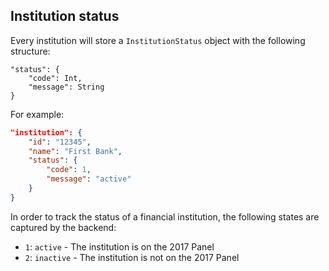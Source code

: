 ## Institution status

Every institution will store a `InstitutionStatus` object with the following structure:

```
"status": {
    "code": Int,
    "message": String
}
```

For example:

```json
"institution": {
    "id": "12345",
    "name": "First Bank",
    "status": {
        "code": 1,
        "message": "active"
    }
}
```

In order to track the status of a financial institution, the following states are captured by the backend:

* `1`: `active` - The institution is on the 2017 Panel
* `2`: `inactive` - The institution is not on the 2017 Panel
